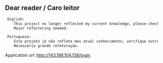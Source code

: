 ## Dear reader / Caro leitor
```diff
 English:
    This project no longer reflected my current knowledge, please check others public projects of my own.
    Major refactoring needed.

 Portuguese:
    Este projeto já não reflete meu atual conhecimento, verifique outros projetos públicos de minha autoria.
    Necessária grande refatoração.
```

Application url: http://143.198.104.138/login
